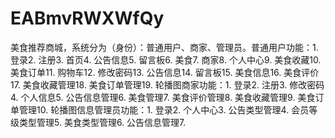 # EABmvRWXWfQy
美食推荐商城，系统分为（身份）：普通用户、商家、管理员。普通用户功能：1. 登录2. 注册3. 首页4. 公告信息5. 留言板6. 美食7. 商家8. 个人中心9. 美食收藏10. 美食订单11. 购物车12. 修改密码13. 公告信息14. 留言板15. 美食信息16. 美食评价17. 美食收藏管理18. 美食订单管理19. 轮播图商家功能：1. 登录2. 注册3. 修改密码4. 个人信息5. 公告信息管理6. 美食管理7. 美食评价管理8. 美食收藏管理9. 美食订单管理10. 轮播图信息管理员功能：1. 登录2. 个人中心3. 公告类型管理4. 会员等级类型管理5. 美食类型管理6. 公告信息管理7.
